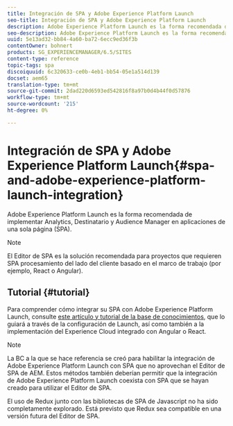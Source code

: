 ```yaml
---
title: Integración de SPA y Adobe Experience Platform Launch
seo-title: Integración de SPA y Adobe Experience Platform Launch
description: Adobe Experience Platform Launch es la forma recomendada de implementar Analytics, Destinatario y Audience Manager en SPA.
seo-description: Adobe Experience Platform Launch es la forma recomendada de implementar Analytics, Destinatario y Audience Manager en SPA.
uuid: 5e13ad32-bb84-4a60-ba72-6ecc9ed36f3b
contentOwner: bohnert
products: SG_EXPERIENCEMANAGER/6.5/SITES
content-type: reference
topic-tags: spa
discoiquuid: 6c320633-ce0b-4eb1-bb54-05e1a514d139
docset: aem65
translation-type: tm+mt
source-git-commit: 2dad220d6593ed542816f8a97b0d4b44f0d57876
workflow-type: tm+mt
source-wordcount: '215'
ht-degree: 0%

---
```



# Integración de SPA y Adobe Experience Platform Launch{#spa-and-adobe-experience-platform-launch-integration}

Adobe Experience Platform Launch es la forma recomendada de implementar Analytics, Destinatario y Audience Manager en aplicaciones de una sola página (SPA).

>[!NOTE]
>
>El Editor de SPA es la solución recomendada para proyectos que requieren SPA procesamiento del lado del cliente basado en el marco de trabajo (por ejemplo, React o Angular).

## Tutorial {#tutorial}

Para comprender cómo integrar su SPA con Adobe Experience Platform Launch, consulte [este artículo y tutorial de la base de conocimientos](https://helpx.adobe.com/experience-manager/kt/integration/using/launch-reference-architecture-SPA-tutorial-implement.html), que lo guiará a través de la configuración de Launch, así como también a la implementación del Experience Cloud integrado con Angular o React.

>[!NOTE]
>
>La BC a la que se hace referencia se creó para habilitar la integración de Adobe Experience Platform Launch con SPA que no aprovechan el Editor de SPA de AEM. Estos métodos también deberían permitir que la integración de Adobe Experience Platform Launch coexista con SPA que se hayan creado para utilizar el Editor de SPA.
>
>El uso de Redux junto con las bibliotecas de SPA de Javascript no ha sido completamente explorado. Está previsto que Redux sea compatible en una versión futura del Editor de SPA.
